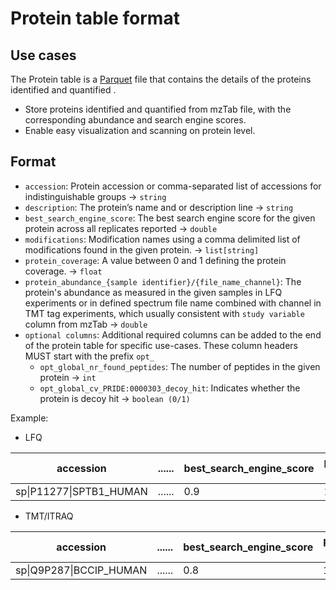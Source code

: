 # Protein table format

## Use cases

The Protein table is a [Parquet](https://github.com/apache/parquet-format) file that contains the details of the proteins identified and quantified .

- Store proteins identified and quantified from mzTab file, with the corresponding abundance and search engine scores.
- Enable easy visualization and scanning on protein level.

## Format

- `accession`: Protein accession or comma-separated list of accessions for indistinguishable groups -> `string`
- `description`: The protein’s name and or description line -> `string`
- `best_search_engine_score`: The best search engine score for the given protein across all replicates reported -> `double`
- `modifications`: Modification names using a comma delimited list of modifications found in the given protein. -> `list[string]`
- `protein_coverage`: A value between 0 and 1 defining the protein coverage. -> `float`
- `protein_abundance_{sample identifier}/{file_name_channel}`: The protein's abundance as measured in the given samples in LFQ experiments or in defined spectrum file name combined with channel in TMT tag experiments, which usually consistent with `study variable` column from mzTab -> `double`
- `optional columns`: Additional required columns can be added to the end of the protein table for specific use-cases. These column headers MUST start with the prefix `opt_`
  - `opt_global_nr_found_peptides`: The number of peptides in the given protein -> `int`
  - `opt_global_cv_PRIDE:0000303_decoy_hit`: Indicates whether the protein is decoy hit -> `boolean (0/1)`

Example:

- LFQ

| accession | ...... | best_search_engine_score | protein_abundance_PXD002854-Sample-Erythrocytes-1 | protein_abundance_PXD002854-Sample-Erythrocytes-2 |
| -- | -- | ------ | ---------- | ---------- |
| sp\|P11277\|SPTB1_HUMAN | ......   | 0.9 | 14837130 | 0 |

- TMT/ITRAQ

| accession | ...... | best_search_engine_score | protein_abundance_20150820_Haura-Pilot-TMT1-bRPLC01-1_TMT126 | protein_abundance_20150820_Haura-Pilot-TMT1\-bRPLC01-1_TMT127 |
| -- | -- | ------ | ---------- | ---------- |
| sp\|Q9P287\|BCCIP_HUMAN | ...... | 0.8 | 137571.703125  | NA |